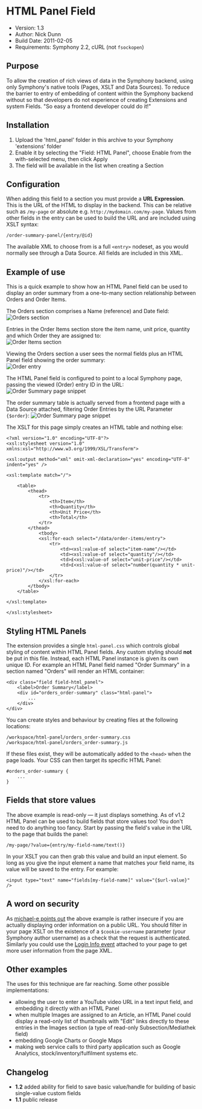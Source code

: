 # HTML Panel Field
 
* Version: 1.3
* Author: Nick Dunn
* Build Date: 2011-02-05
* Requirements: Symphony 2.2, cURL (not `fsockopen`)

## Purpose
To allow the creation of rich views of data in the Symphony backend, using only Symphony's native tools (Pages, XSLT and Data Sources). To reduce the barrier to entry of embedding of content within the Symphony backend without so that developers do not experience of creating Extensions and system Fields. "So easy a frontend developer could do it!"

## Installation
 
1. Upload the 'html_panel' folder in this archive to your Symphony 'extensions' folder
2. Enable it by selecting the "Field: HTML Panel", choose Enable from the with-selected menu, then click Apply
3. The field will be available in the list when creating a Section


## Configuration

When adding this field to a section you must provide a **URL Expression**. This is the URL of the HTML to display in the backend. This can be  relative such as `/my-page` or absolute e.g. `http://mydomain.com/my-page`. Values from other fields in the entry can be used to build the URL and are included using XSLT syntax:

    /order-summary-panel/{entry/@id}

The available XML to choose from is a full `<entry>` nodeset, as you would normally see through a Data Source. All fields are included in this XML.
	
## Example of use

This is a quick example to show how an HTML Panel field can be used to display an order summary from a one-to-many section relationship between Orders and Order Items.

The Orders section comprises a Name (reference) and Date field:  
![Orders section](http://nick-dunn.co.uk/assets/files/html-panels.1.png)

Entries in the Order Items section store the item name, unit price, quantity and which Order they are assigned to:  
![Order Items section](http://nick-dunn.co.uk/assets/files/html-panels.2.png)

Viewing the Orders section a user sees the normal fields plus an HTML Panel field showing the order summary:  
![Order entry](http://nick-dunn.co.uk/assets/files/html-panels.3.png)

The HTML Panel field is configured to point to a local Symphony page, passing the viewed (Order) entry ID in the URL:  
![Order Summary page snippet](http://nick-dunn.co.uk/assets/files/html-panels.5.png)

The order summary table is actually served from a frontend page with a Data Source attached, filtering Order Entries by the URL Parameter `{$order}`:
![Order Summary page snippet](http://nick-dunn.co.uk/assets/files/html-panels.4.png)

The XSLT for this page simply creates an HTML table and nothing else:  

	<?xml version="1.0" encoding="UTF-8"?>
	<xsl:stylesheet version="1.0" xmlns:xsl="http://www.w3.org/1999/XSL/Transform">
	
	<xsl:output method="xml" omit-xml-declaration="yes" encoding="UTF-8" indent="yes" />

	<xsl:template match="/">
	
		<table>
			<thead>
				<tr>
					<th>Item</th>
					<th>Quantity</th>
					<th>Unit Price</th>
					<th>Total</th>
				</tr>
			</thead>
				<tbody>
				<xsl:for-each select="/data/order-items/entry">
					<tr>
						<td><xsl:value-of select="item-name"/></td>
						<td><xsl:value-of select="quantity"/></td>
						<td>£<xsl:value-of select="unit-price"/></td>
						<td>£<xsl:value-of select="number(quantity * unit-price)"/></td>
					</tr>
				</xsl:for-each>
			</tbody>
		</table>
	
	</xsl:template>

	</xsl:stylesheet>

## Styling HTML Panels

The extension provides a single `html-panel.css` which controls global styling of content within HTML Panel fields. Any custom styling should **not** be put in this file. Instead, each HTML Panel instance is given its own unique ID. For example an HTML Panel field named "Order Summary" in a section named "Orders" will render an HTML container:

	<div class="field field-html_panel">
		<label>Order Summary</label>
		<div id="orders_order-summary" class="html-panel">
			...
		</div>
	</div>

You can create styles and behaviour by creating files at the following locations:

	/workspace/html-panel/orders_order-summary.css
	/workspace/html-panel/orders_order-summary.js

If these files exist, they will be automatically added to the `<head>` when the page loads. Your CSS can then target its specific HTML Panel:
	
	#orders_order-summary {
		...
	}

## Fields that store values
The above example is read-only — it just displays something. As of v1.2 HTML Panel can be used to build fields that store values too! You don't need to do anything too fancy. Start by passing the field's value in the URL to the page that builds the panel:

	/my-page/?value={entry/my-field-name/text()}

In your XSLT you can then grab this value and build an input element. So long as you give the input element a name that matches your field name, its value will be saved to the entry. For example:

    <input type="text" name="fields[my-field-name]" value="{$url-value}" />

## A word on security

As [michael-e points out](http://symphony-cms.com/discuss/thread/40332/#position-6) the above example is rather insecure if you are actually displaying order information on a public URL. You should filter in your page XSLT on the existence of a `$cookie-username` parameter (your Symphony author username) as a check that the request is authenticated. Similarly you could use the [Login Info event](http://github.com/symphony/workspace/blob/master/events/event.login.php) attached to your page to get more user information from the page XML.

## Other examples

The uses for this technique are far reaching. Some other possible implementations:

* allowing the user to enter a YouTube video URL in a text input field, and embedding it directly with an HTML Panel
* when multiple Images are assigned to an Article, an HTML Panel could display a read-only list of thumbnails with "Edit" links directly to these entries in the Images section (a type of read-only Subsection/Mediathek field)
* embedding Google Charts or Google Maps
* making web service calls to third party application such as Google Analytics, stock/inventory/fulfilment systems etc.

## Changelog
* **1.2** added ability for field to save basic value/handle for building of basic single-value custom fields
* **1.1** public release